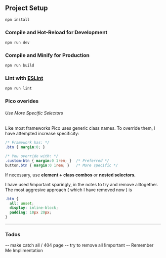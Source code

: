 ## Project Setup

```sh
npm install
```

### Compile and Hot-Reload for Development

```sh
npm run dev
```

### Compile and Minify for Production

```sh
npm run build
```

### Lint with [ESLint](https://eslint.org/)

```sh
npm run lint
```


### Pico overides 
###### Use More Specific Selectors
Like most frameworks Pico uses generic class names. To override them, I have attempted increase specificity:

```css
/* Framework has: */
.btn { margin:0; }

/* You override with: */
.custom-btn { margin:0 1rem; }  /* Preferred */
button.btn { margin:0 1rem; }   /* More specific */
```
If necessary, use **element + class combos** or **nested selectors**.

I have used !important sparingly, in the notes to try and remove alltogether. The most aggresive approach ( which I have removed now ) is 

```css
.btn {
  all: unset;
  display: inline-block;
  padding: 10px 20px;
}
```

---

### Todos

-- make catch all / 404 page 
-- try to remove all !important
-- Remember Me Implimentation